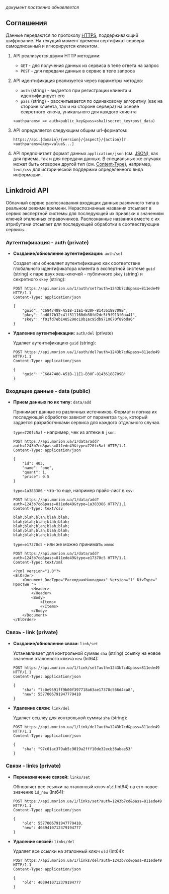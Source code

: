 *документ постоянно обновляется*

## Соглашения 


Данные передаются по протоколу [HTTPS](http://ru.wikipedia.org/wiki/HTTPS), поддерживающий шифрование. На текущий момент времени сертификат сервера самодписанный и игнорируется клиентом.

1. API реализуется двумя HTTP методами: 

	* `GET` - для получения данных из сервиса в теле ответа на запрос
	* `POST` - для передачи данных в сервис в теле запроса

2. API идентификация реализуется через параметры методов:

	* `auth` (string) - выдается при регистрации клиента и идентифицирует его
	* `pass` (string) - рассчитывается по одинаковому алгоритму (как на стороне клиента, так и на стороне сервера) на основе секретного ключа, уникального для каждого клиента

	```
	<authparams> => auth=public_key&pass=sha1(secret_key+post_data)
	``` 

3. API определяется следующим общим url-форматом:

	```
	https://api.{domain}/{version}/{aspect}/{action}[?<authparams>&key=value&...]
	```

4. API предпочитает формат данных `application/json` (см. [JSON](http://json.org/)), как для приема, так и для передачи данных. В специальных же случаях может быть оговорен другой тип (см. [Content-Type](http://en.wikipedia.org/wiki/Mime_type)), например, `text/csv` для исторической поддержки определенного вида информации.

## Linkdroid API

Облачный сервис распознавания входящих данных различного типа в реальном режиме времени. Нераспознанные названия отсылает в сервис экспертной системы для последующей их привязки к значениям ключей эталонных справочников. Распознанные названия вместе с их атрибутами отсылает для последующей обработки в соотвествующие сервисы.

### Аутентификация - auth (private)

* **Создание/обновление аутентификации:** `auth/set`

	Создает или обновляет аутентификацию как соответствие глобального идентификатора клиента в экспертной системе `guid` (string) к паре двух хеш-ключей - публичного `pkey` (string) и секретного `skey` (string):

	```
	POST https://api.morion.ua/1/auth/set?auth=1243b7cd&pass=811ede49 HTTP/1.1
	Content-Type: application/json
	
	{
		"guid": "C6847488-A51B-11E1-B30F-81436188709B",
		"pkey": "ad0f7b32c41f311160db30fd2dc5f9f913f0aa41",
		"skey": "f01fd7eb1485290c10b1ac95db9710670f89bda6"
	}
	```

* **Удаление аутентификации:** `auth/del` (private)

	Удаляет аутентификацию `guid` (string):

	```
	POST https://api.morion.ua/1/auth/del?auth=1243b7cd&pass=811ede49 HTTP/1.1
	Content-Type: application/json
	
	{
		"guid": "C6847488-A51B-11E1-B30F-81436188709B"
	}
	```

### Входящие данные - data (public)

* **Прием данных по их типу:** `data/add`

	Принимает данные из различных источников. Формат и логика их последующей обработки зависит от параметра `type`, который задается разработчиками сервиса для каждого отдельного случая.

	`type=720fc5af` - например, чек из аптеки в `json`:

	```
	POST https://api.morion.ua/1/data/add?auth=1243b7cd&pass=811ede49&type=720fc5af HTTP/1.1
	Content-Type: application/json

	{
		"id": 403,
		"name": "one",
		"quant": 1,
		"price": 0.5
	}
	```

	`type=1a383386` - что-то еще, например прайс-лист в `csv`:

	```
	POST https://api.morion.ua/1/data/add?auth=1243b7cd&pass=811ede49&type=1a383386 HTTP/1.1
	Content-Type: text/csv

	blah;blah;blah;blah;blah;
	blah;blah;blah;blah;blah;
	blah;blah;blah;blah;blah;
	blah;blah;blah;blah;blah;
	blah;blah;blah;blah;blah;
	```	

	`type=e17370c5` - или же можно принимать `xmmo`: 

	```
	POST https://api.morion.ua/1/data/add?auth=1243b7cd&pass=811ede49&type=e17370c5 HTTP/1.1
	Content-Type: text/xml

	<?xml version="1.0"?>
	<ElOrder> 
		<Document DocType="РасходнаяНакладная" Version="1" DivType=" Простые ">
			<Header> 
			</Header> 
			<Body>
				<Items>
				</Items>
			</Body> 
		</Document> 
	</ElOrder> 
	```

### Связь - link (private)

* **Создание/обновление связи:** `link/set` 
	
	Устанавливает для контрольной суммы `sha` (string) ссылку на новое значение эталонного ключа `new` (Int64):

	```
	POST https://api.morion.ua/1/link/set?auth=1243b7cd&pass=811ede49 HTTP/1.1
	Content-Type: application/json
	
	{
		"sha": "7c0e9591ff9b00f397718a63ae17370c566d4ca8",
		"new": 5577006791947779410
	}
	```

* **Удаление связи:** `link/del`
	
	Удаляет ссылку для контрольной суммы `sha` (string):

	```
	POST https://api.morion.ua/1/link/del?auth=1243b7cd&pass=811ede49 HTTP/1.1
	Content-Type: application/json

	{
		"sha": "97c01ac379ab5c9019a2fff10de32ecb36abae53"
	}
	```

### Связи - links (private)

* **Переназначение связей:** `links/set`

	Обновляет все ссылки на эталонный ключ `old` (Int64) на его новое значение `id_new` (Int64):

	```
	POST https://api.morion.ua/1/links/set?auth=1243b7cd&pass=811ede49 HTTP/1.1
	Content-Type: application/json

	{
		"old": 5577006791947779410,
		"new": 4039410712379194777
	}
	```

* **Удаление связей:** `links/del`

	Удаляет все ссылки на эталонный ключ `old` (Int64):

	```
	POST https://api.morion.ua/1/links/del?auth=1243b7cd&pass=811ede49 HTTP/1.1
	Content-Type: application/json

	{
		"old": 4039410712379194777
	}
	```
